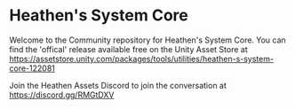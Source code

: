 # Heathen's System Core
Welcome to the Community repository for Heathen's System Core.
You can find the 'offical' release available free on the Unity Asset Store at https://assetstore.unity.com/packages/tools/utilities/heathen-s-system-core-122081

Join the Heathen Assets Discord to join the conversation at https://discord.gg/RMGtDXV
